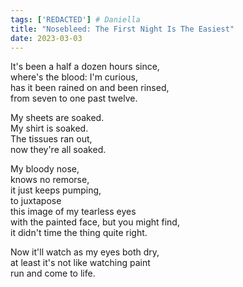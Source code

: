 ```yaml
---
tags: ['REDACTED'] # Daniella
title: "Nosebleed: The First Night Is The Easiest"
date: 2023-03-03
---
```


It's been a half a dozen hours since,  
where's the blood: I'm curious,  
has it been rained on and been rinsed,  
from seven to one past twelve.

My sheets are soaked.  
My shirt is soaked.  
The tissues ran out,  
now they're all soaked.

My bloody nose,  
knows no remorse,  
it just keeps pumping,  
to juxtapose  
this image of my tearless eyes  
with the painted face, but you might find,  
it didn't time the thing quite right.

Now it'll watch as my eyes both dry,  
at least it's not like watching paint  
run and come to life.
